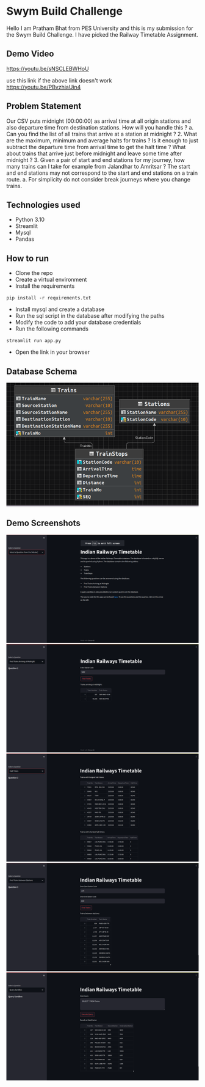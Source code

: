 # Swym Build Challenge
Hello I am Pratham Bhat from PES University and this is my submission for the Swym Build Challenge.
I have picked the Railway Timetable Assignment.

## Demo Video
https://youtu.be/sNSCLEBWHoU

use this link if the above link doesn't work<br>
https://youtu.be/PBvzhiaUin4

## Problem Statement
Our CSV puts midnight (00:00:00) as arrival time at all origin stations and also departure
time from destination stations. How will you handle this ?
a. Can you find the list of all trains that arrive at a station at midnight ?
2. What are the maximum, minimum and average halts for trains ? Is it enough to just
subtract the departure time from arrival time to get the halt time ? What about trains that
arrive just before midnight and leave some time after midnight ?
3. Given a pair of start and end stations for my journey, how many trains can I take for
example from Jalandhar to Amritsar ? The start and end stations may not correspond to
the start and end stations on a train route.
a. For simplicity do not consider break journeys where you change trains.

## Technologies used
- Python 3.10
- Streamlit
- Mysql
- Pandas

## How to run
- Clone the repo
- Create a virtual environment
- Install the requirements
```shell
pip install -r requirements.txt
```
- Install mysql and create a database
- Run the sql script in the database after modifying the paths
- Modify the code to add your database credentials
- Run the following commands
```shell
streamlit run app.py
```
- Open the link in your browser

## Database Schema
![img.png](images/img.png)

## Demo Screenshots

![img_1.png](images/img_1.png)
![img_2.png](images/img_2.png)
![img_3.png](images/img_3.png)
![img_4.png](images/img_4.png)
![img_5.png](images/img_5.png)
